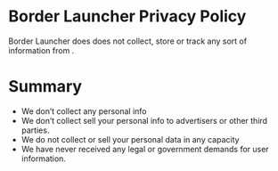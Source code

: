 # Border Launcher Privacy Policy
Border Launcher does does not collect, store or track any sort of information from .
# Summary
- We don’t collect any personal info
- We don’t collect sell your personal info to advertisers or other third parties.
- We do not collect or sell your personal data in any capacity 
- We have never received any legal or government demands for user information.
